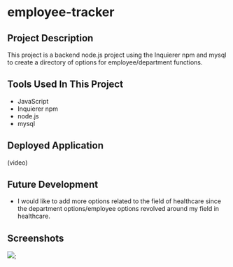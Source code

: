 # employee-tracker

## Project Description

This project is a backend node.js project using the Inquierer npm and mysql to create a directory of options for employee/department functions.

## Tools Used In This Project

* JavaScript
* Inquierer npm
* node.js
* mysql

## Deployed Application

(video)

## Future Development

* I would like to add more options related to the field of healthcare since the department options/employee options revolved around
my field in healthcare.

## Screenshots

![]('assets/pictures/Intro.PNG);